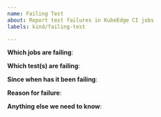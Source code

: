 ```yaml
---
name: Failing Test
about: Report test failures in KubeEdge CI jobs
labels: kind/failing-test

---
```


<!-- Please only use this template for submitting reports about failing tests in KubeEdge CI jobs -->

**Which jobs are failing**:

**Which test(s) are failing**:

**Since when has it been failing**:

**Reason for failure**:

**Anything else we need to know**:
